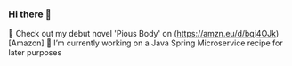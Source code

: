### Hi there 👋

📘 Check out my debut novel 'Pious Body' on (https://amzn.eu/d/bqj4OJk)[Amazon]
🔭 I’m currently working on a Java Spring Microservice recipe for later purposes


<!--
**timi95/timi95** is a ✨ _special_ ✨ repository because its `README.md` (this file) appears on your GitHub profile.

Here are some ideas to get you started:

- 🔭 I’m currently working on ...
- 🌱 I’m currently learning ...
- 👯 I’m looking to collaborate on ...
- 🤔 I’m looking for help with ...
- 💬 Ask me about ...
- 📫 How to reach me: ...
- 😄 Pronouns: ...
- ⚡ Fun fact: ...
-->
